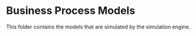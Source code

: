# Business Process Models
This folder contains the models that are simulated by the simulation engine.
